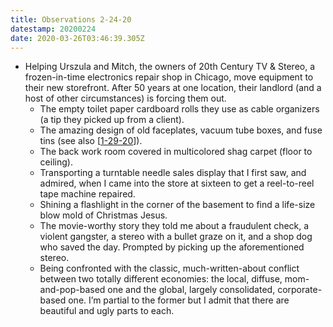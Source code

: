 ```yaml
---
title: Observations 2-24-20
datestamp: 20200224
date: 2020-03-26T03:46:39.305Z
---
```

- Helping Urszula and Mitch, the owners of 20th Century TV & Stereo, a frozen-in-time electronics repair shop in Chicago, move equipment to their new storefront. After 50 years at one location, their landlord (and a host of other circumstances) is forcing them out.
	- The empty toilet paper cardboard rolls they use as cable organizers (a tip they picked up from a client).
	- The amazing design of old faceplates, vacuum tube boxes, and fuse tins (see also [[1-29-20](https://spencertweedy.com/observations/20200129/)]).
	- The back work room covered in multicolored shag carpet (floor to ceiling).
	- Transporting a turntable needle sales display that I first saw, and admired, when I came into the store at sixteen to get a reel-to-reel tape machine repaired.
	- Shining a flashlight in the corner of the basement to find a life-size blow mold of Christmas Jesus.
	- The movie-worthy story they told me about a fraudulent check, a violent gangster, a stereo with a bullet graze on it, and a shop dog who saved the day. Prompted by picking up the aforementioned stereo.
	- Being confronted with the classic, much-written-about conflict between two totally different economies: the local, diffuse, mom-and-pop-based one and the global, largely consolidated, corporate-based one. I’m partial to the former but I admit that there are beautiful and ugly parts to each.
